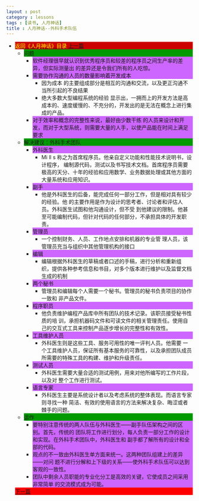 ```yaml
---
layout : post
category : lessons
tags : [读书, 人月神话]
title : 人月神话--外科手术队伍
---
```


<div><ul>
	<li><div style="background-color:#cc0000;">
<a href="/lessons/2013/01/30/man-month-read00/" title="返回《人月神话》目录"><font color="#FFFF00" >返回《人月神话》目录</font></a>
<a href="/lessons/2013/01/30/man-month-read02/" title="上一篇">上一篇</a></div>
		<ul>
	<li><div style="background-color:#009900;">问题</div>
		<ul>
	<li><div style="background-color:#cc66ff;">软件经理很早就认识到优秀程序员和较差的程序员之间生产率的差异，但实际测量出 的差异还是令我们所有的人吃惊。</div></li>
	<li><div style="background-color:#cc66ff;">需要协作沟通的人员的数量影响着开发成本</div>
		<ul>
	<li><div>因为成本 的主要组成部分是相互的沟通和交流，以及更正沟通不当所引起的不良结果</div></li>
	<li><div>绝大多数大型编程系统的经验 显示出，一拥而上的开发方法是高成本的、速度缓慢的、不充分的，开发出的是无法在概念上进行集成的产品。</div></li></ul></li>
	<li><div style="background-color:#cc66ff;">对于效率和概念的完整性来说，最好由少数干练 的人员来设计和开发，而对于大型系统，则需要大量的人手，以使产品能在时间上满足要求</div></li></ul></li>
	<li><div style="background-color:#009900;">解决建议：外科手术团队</div>
		<ul>
	<li><div style="background-color:#cc66ff;">外科医生</div>
		<ul>
	<li><div>Mi ll s 称之为首席程序员。他亲自定义功能和性能技术说明书，设计程序， 编制源代码，测试以及书写技术文档。首席程序员需要极高的天分、十年的经验和应用数学、业务数据处理或其他方面的大量系统和应用知识。</div></li></ul></li>
	<li><div style="background-color:#cc66ff;">副手</div>
		<ul>
	<li><div>他是外科医生的后备，能完成任何一部分工作，但是相对具有较少的经验。他 的主要作用是作为设计的思考者、讨论者和评估人员。外科医生试图和他沟通设计，但不受 到他建议的限制。他甚至可能编制代码，但针对代码的任何部分，不承担具体的开发职责。</div></li></ul></li>
	<li><div style="background-color:#cc66ff;">管理员</div>
		<ul>
	<li><div>一个控制财务、人员、工作地点安排和机器的专业管 理人员，该管理员充当与组织中其他管理机构的接口</div></li></ul></li>
	<li><div style="background-color:#cc66ff;">编辑</div>
		<ul>
	<li><div>编辑根据外科医生的草稿或者口述的手稿，进行分析和重新组 织，提供各种参考信息和书目，对多个版本进行维护以及监督文档生成的机制</div></li></ul></li>
	<li><div style="background-color:#cc66ff;">两个秘书</div>
		<ul>
	<li><div>管理员和编辑每个人需要一个秘书。管理员的秘书负责项目的协作一致和 非产品文件。</div></li></ul></li>
	<li><div style="background-color:#cc66ff;">程序职员</div>
		<ul>
	<li><div>他负责维护编程产品库中所有团队的技术记录。该职员接受秘书性质的培 训，承担机器码文件和可读文件的相关管理责任。使用自己的交互式工具来控制产品逐步增长的完整性和有效性。</div></li></ul></li>
	<li><div style="background-color:#cc66ff;">工具维护人员</div>
		<ul>
	<li><div>外科医生则是这些工具、服务可用性的唯一评判人员。他需要 一个工具维护人员，保证所有基本服务的可靠性，以及承担团队成员所需要的特殊工具的构建、维护和升级责任。</div></li></ul></li>
	<li><div style="background-color:#cc66ff;">测试人员</div>
		<ul>
	<li><div>外科医生需要大量合适的测试用例，用来对他所编写的工作片段，以及对 整个工作进行测试。</div></li></ul></li>
	<li><div style="background-color:#cc66ff;">语言专家</div>
		<ul>
	<li><div>外科医生主要是系统设计者以及考虑系统的整体表现。而语言专家则寻找一种 简洁、有效的使用语言的方法来解决复杂、晦涩或者棘手的问题。</div></li></ul></li></ul></li>
	<li><div style="background-color:#009900;">运作</div>
		<ul>
	<li><div style="background-color:#cc66ff;">要特别注意传统的两人队伍与外科医生——副手队伍架构之间的区别。首先，传统的 团队将工作进行划分，每人负责一部分工作的设计和实现。在外科手术团队中，外科医生和 副手都了解所有的设计和全部的代码。</div></li>
	<li><div style="background-color:#cc66ff;">观点的不一致由外科医生单方面来统一。这两种团队组建上的差异——对问 题不进行分解和上下级的关系——使外科手术队伍可以达到客观的一致性。</div></li>
	<li><div style="background-color:#cc66ff;">团队中剩余人员职能的专业化分工是高效的关键，它使成员之间采用非常简单 的交流模式成为可能。</div></li></ul></li></ul>
	<div style="background-color:#ff0000;"><a href="/lessons/2013/03/30/man-month-read04/" title="下一篇">下一篇</a></div>
</li></ul></div>